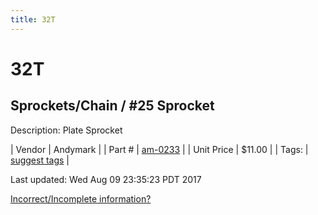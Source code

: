 ```yaml
---
title: 32T
---
```


# 32T
## Sprockets/Chain / #25 Sprocket
Description: 	Plate Sprocket 

| Vendor | Andymark | 
| Part # | [am-0233](http://www.andymark.com/Sprocket-p/am-0233.htm) | 
| Unit Price | $11.00 | 
| Tags: | [suggest tags](https://docs.google.com/forms/d/e/1FAIpQLSeWyY8v3RgOty-MyWmh9U0iivNYN_molChYyS-0U-o-kOAv_g/viewform) | 

Last updated: Wed Aug 09 23:35:23 PDT 2017

 [Incorrect/Incomplete information?](https://docs.google.com/forms/d/e/1FAIpQLSeWyY8v3RgOty-MyWmh9U0iivNYN_molChYyS-0U-o-kOAv_g/viewform)